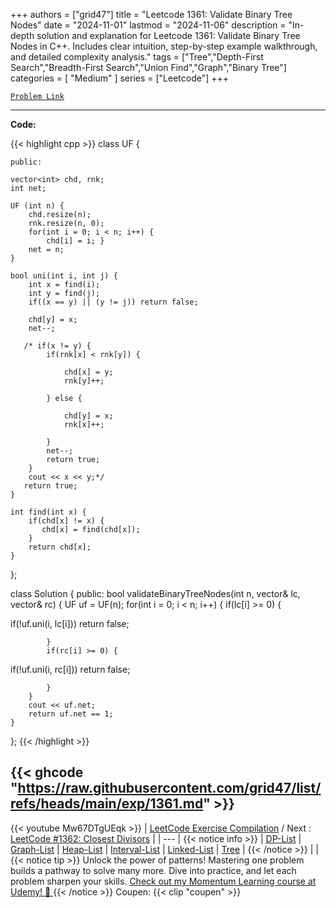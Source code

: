 
+++
authors = ["grid47"]
title = "Leetcode 1361: Validate Binary Tree Nodes"
date = "2024-11-01"
lastmod = "2024-11-06"
description = "In-depth solution and explanation for Leetcode 1361: Validate Binary Tree Nodes in C++. Includes clear intuition, step-by-step example walkthrough, and detailed complexity analysis."
tags = ["Tree","Depth-First Search","Breadth-First Search","Union Find","Graph","Binary Tree"]
categories = [
    "Medium"
]
series = ["Leetcode"]
+++



[`Problem Link`](https://leetcode.com/problems/validate-binary-tree-nodes/description/)

---
**Code:**

{{< highlight cpp >}}
class UF {
    
    public:
    
    vector<int> chd, rnk;
    int net;
    
    UF (int n) {
        chd.resize(n);
        rnk.resize(n, 0);
        for(int i = 0; i < n; i++) {
            chd[i] = i; }
        net = n;
    }
    
    bool uni(int i, int j) {
        int x = find(i);
        int y = find(j);
        if((x == y) || (y != j)) return false;
        
        chd[y] = x;
        net--;
        
       /* if(x != y) {
            if(rnk[x] < rnk[y]) {
                
                chd[x] = y;
                rnk[y]++;
                
            } else {
                
                chd[y] = x;
                rnk[x]++;
                
            }
            net--;
            return true;
        }
        cout << x << y;*/
       return true;
    }
    
    int find(int x) {
        if(chd[x] != x) {
           chd[x] = find(chd[x]);
        }
        return chd[x];
    }
    
};

class Solution {
public:
    bool validateBinaryTreeNodes(int n, vector<int>& lc, vector<int>& rc) {
        UF uf = UF(n);
        for(int i = 0; i < n; i++) {
            if(lc[i] >= 0) {
                
if(!uf.uni(i, lc[i])) 
    return false; 
                
            }
            if(rc[i] >= 0) {
 
if(!uf.uni(i, rc[i])) 
    return false; 
                
            }
        }
        cout << uf.net;
        return uf.net == 1;
    }
};
{{< /highlight >}}

{{< ghcode "https://raw.githubusercontent.com/grid47/list/refs/heads/main/exp/1361.md" >}}
---
{{< youtube Mw67DTgUEqk >}}
| [LeetCode Exercise Compilation](https://grid47.xyz/leetcode/) / Next : [LeetCode #1362: Closest Divisors](https://grid47.xyz/posts/leetcode-1361-validate-binary-tree-nodes-solution/) |
| --- |
{{< notice info >}}
| [DP-List](https://grid47.xyz/lists/dp/) | [Graph-List](https://grid47.xyz/lists/graph/) | [Heap-List](https://grid47.xyz/lists/heap/) | [Interval-List](https://grid47.xyz/lists/interval/) | [Linked-List](https://grid47.xyz/lists/ll/) | [Tree](https://grid47.xyz/lists/tree/) |
{{< /notice >}}
| |
{{< notice tip >}}
Unlock the power of patterns! Mastering one problem builds a pathway to solve many more. Dive into practice, and let each problem sharpen your skills. [Check out my Momentum Learning course at Udemy! 🚀 ](https://www.udemy.com/course/algorithms-and-data-structures-in-cpp/)
{{< /notice >}}
Coupen: {{< clip "coupen" >}}
